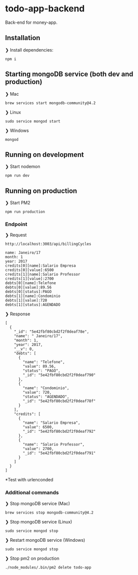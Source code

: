 # todo-app-backend
Back-end for money-app.

## Installation
❯ Install dependencies:

`npm i`

## Starting mongoDB service (both dev and production)

❯ Mac

`brew services start mongodb-community@4.2`

❯ Linux

`sudo service mongod start`

❯ Windows

`mongod`

## Running on development

❯ Start nodemon

`npm run dev`

## Running on production

❯ Start PM2

`npm run production`

### Endpoint
❯ Request

```
http://localhost:3003/api/billingCycles
```
```
name: Janeiro/17
month: 1
year: 2017
credits[0][name]:Salario Empresa
credits[0][value]:6500
credits[1][name]:Salario Professor
credits[1][value]:2700
debts[0][name]:Telefone
debts[0][value]:89.56
debts[0][status]:PAGO
debts[1][name]:Condominio
debts[1][value]:720
debts[1][status]:AGENDADO
```

❯ Response

```
[
  {
    "_id": "5e42fbf80cbd2f2f0deaf78e",
    "name": " Janeiro/17",
    "month": 1,
    "year": 2017,
    "__v": 0,
    "debts": [
      {
        "name": "Telefone",
        "value": 89.56,
        "status": "PAGO",
        "_id": "5e42fbf80cbd2f2f0deaf790"
      },
      {
        "name": "Condominio",
        "value": 720,
        "status": "AGENDADO",
        "_id": "5e42fbf80cbd2f2f0deaf78f"
      }
    ],
    "credits": [
      {
        "name": "Salario Empresa",
        "value": 6500,
        "_id": "5e42fbf80cbd2f2f0deaf792"
      },
      {
        "name": "Salario Professor",
        "value": 2700,
        "_id": "5e42fbf80cbd2f2f0deaf791"
      }
    ]
  }
]
```

*Test with urlenconded

### Additional commands
❯ Stop mongoDB service (Mac)

`brew services stop mongodb-community@4.2`

❯ Stop mongoDB service (Linux)

`sudo service mongod stop`

❯ Restart mongoDB service (Windows)

`sudo service mongod stop`

❯ Stop pm2 on production

`./node_modules/.bin/pm2 delete todo-app`
